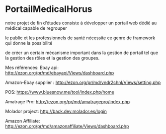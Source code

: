 PortailMedicalHorus
========================
notre projet de fin d‘études  consiste à développer un portail web dédié au médical capable de regrouper

 le public et les professionnels de santé nécessite ce genre de framework qui donne la possibilité

 de créer un certain mécanisme important dans la gestion de portail tel que la gestion des rôles et la gestion des groupes.

 Mes références:
 Ebay api: http://ezon.org/pr/md/ebayapi/Views/dashboard.php
 
 Amazon-Ebay supplier : http://ezon.org/pr/md/vndr2chnl/Views/setting.php
 
 POS: https://www.bluesnow.me/tool/index.php/home
 
 Amatrage Pro: http://ezon.org/pr/md/amatragepro/index.php
 
 Molador project: http://back.dev.molador.es/login
 
 Amazon Affiliate: http://ezon.org/pr/md/amazonaffiliate/Views/dashboard.php
 
